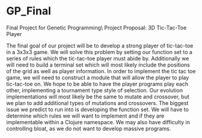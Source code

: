# GP_Final
Final Project for Genetic Programming\ 
Project Proposal: 
3D Tic-Tac-Toe Player
  
The final goal of our project will be to develop a strong player of tic-tac-toe in a 3x3x3 game. We will solve this problem by setting our function set to a series of rules which the tic-tac-toe player must abide by. Additionally we will need to build a terminal set which will most likely include the positions of the grid as well as player information. In order to implement the tic tac toe game, we will need to construct a module that will allow the player to play tic-tac-toe on. We hope to be able to have the player programs play each other, implementing a tournament type style of selection. Our evolution implementations will most likely be the same to mutate and crossover, but we plan to add additional types of mutations and crossovers. The biggest issue we predict to run into is developing the function set. We will have to determine which rules we will want to implement and if they are implementable within a Clojure namespace. We may also have difficulty in controlling bloat, as we do not want to develop massive programs.
